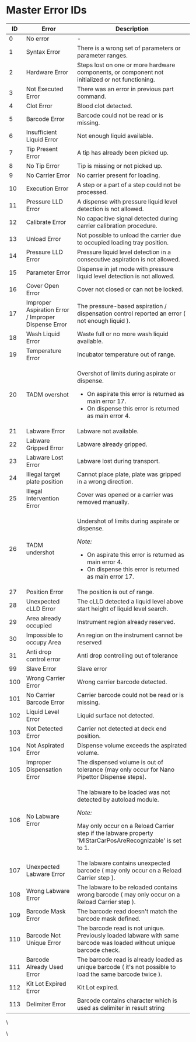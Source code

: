 # Master Error IDs

| ID   | Error                                               | Description                                                                                                                                                                                                       |
| ---- | --------------------------------------------------- | ----------------------------------------------------------------------------------------------------------------------------------------------------------------------------------------------------------------- |
|  0   | No error                                            | -                                                                                                                                                                                                                 |
|  1   | Syntax Error                                        | There is a wrong set of parameters or parameter ranges.                                                                                                                                                           |
|  2   | Hardware Error                                      | Steps lost on one or more hardware components, or component not initialized or not functioning.                                                                                                                   |
|  3   | Not Executed Error                                  | There was an error in previous part command.                                                                                                                                                                      |
|  4   | Clot Error                                          | Blood clot detected.                                                                                                                                                                                              |
|  5   | Barcode Error                                       | Barcode could not be read or is missing.                                                                                                                                                                          |
|  6   | Insufficient Liquid Error                           | Not enough liquid available.                                                                                                                                                                                      |
|  7   | Tip Present Error                                   | A tip has already been picked up.                                                                                                                                                                                 |
|  8   | No Tip Error                                        | Tip is missing or not picked up.                                                                                                                                                                                  |
|  9   | No Carrier Error                                    | No carrier present for loading.                                                                                                                                                                                   |
|  10  | Execution Error                                     | A step or a part of a step could not be processed.                                                                                                                                                                |
|  11  | Pressure LLD Error                                  | A dispense with pressure liquid level detection is not allowed.                                                                                                                                                   |
|  12  | Calibrate Error                                     | No capacitive signal detected during carrier calibration procedure.                                                                                                                                               |
|  13  | Unload Error                                        | Not possible to unload the carrier due to occupied loading tray position.                                                                                                                                         |
|  14  | Pressure LLD Error                                  | Pressure liquid level detection in a consecutive aspiration is not allowed.                                                                                                                                       |
|  15  | Parameter Error                                     | Dispense in jet mode with pressure liquid level detection is not allowed.                                                                                                                                         |
|  16  | Cover Open Error                                    | Cover not closed or can not be locked.                                                                                                                                                                            |
|  17  | Improper Aspiration Error / Improper Dispense Error | The pressure-based aspiration / dispensation control reported an error ( not enough liquid ).                                                                                                                     |
|  18  | Wash Liquid Error                                   | Waste full or no more wash liquid available.                                                                                                                                                                      |
|  19  | Temperature Error                                   | Incubator temperature out of range.                                                                                                                                                                               |
|  20  | TADM overshot                                       | <p>Overshot of limits during aspirate or dispense. </p><ul><li>On aspirate this error is returned as main error 17. </li><li>On dispense this error is returned as main error 4.</li></ul>                        |
|  21  | Labware Error                                       | Labware not available.                                                                                                                                                                                            |
|  22  | Labware Gripped Error                               | Labware already gripped.                                                                                                                                                                                          |
|  23  | Labware Lost Error                                  | Labware lost during transport.                                                                                                                                                                                    |
|  24  | Illegal target plate position                       | Cannot place plate, plate was gripped in a wrong direction.                                                                                                                                                       |
|  25  | Illegal Intervention Error                          | Cover was opened or a carrier was removed manually.                                                                                                                                                               |
|  26  | TADM undershot                                      | <p>Undershot of limits during aspirate or dispense. </p><p><em>Note:</em> </p><ul><li>On aspirate this error is returned as main error 4. </li><li>On dispense this error is returned as main error 17.</li></ul> |
|  27  | Position Error                                      | The position is out of range.                                                                                                                                                                                     |
| 28   | Unexpected cLLD Error                               | The cLLD detected a liquid level above start height of liquid level search.                                                                                                                                       |
| 29   | Area already occupied                               | Instrument region  already reserved.                                                                                                                                                                              |
| 30   | Impossible to occupy Area                           | An region on the instrument cannot be reserved                                                                                                                                                                    |
| 31   | Anti drop control error                             | Anti drop controlling out of tolerance                                                                                                                                                                            |
| 99   | Slave Error                                         | ​Slave error                                                                                                                                                                                                      |
|  100 | Wrong Carrier Error                                 | Wrong carrier barcode detected.                                                                                                                                                                                   |
|  101 | No Carrier Barcode Error                            | Carrier barcode could not be read or is missing.                                                                                                                                                                  |
|  102 | Liquid Level Error                                  | Liquid surface not detected.                                                                                                                                                                                      |
|  103 | Not Detected Error                                  | Carrier not detected at deck end position.                                                                                                                                                                        |
|  104 | Not Aspirated Error                                 | Dispense volume exceeds the aspirated volume.                                                                                                                                                                     |
| 105  | Improper Dispensation Error                         | The dispensed volume is out of tolerance (may only occur for Nano Pipettor Dispense steps).                                                                                                                       |
| 106  | No Labware Error                                    | <p>The labware to be loaded was not detected by autoload module. <br></p><p><em>Note:</em> </p><p>May only occur on a Reload Carrier step if the labware property 'MlStarCarPosAreRecognizable' is set to 1.</p>  |
| 107  | Unexpected Labware Error                            | The labware contains unexpected barcode ( may only occur on a Reload Carrier step ).                                                                                                                              |
| 108  | Wrong Labware Error                                 | The labware to be reloaded contains wrong barcode ( may only occur on a Reload Carrier step ).                                                                                                                    |
| 109  | Barcode Mask Error                                  | The barcode read doesn't match the barcode mask defined.                                                                                                                                                          |
| 110  | Barcode Not Unique Error                            | The barcode read is not unique. Previously loaded labware with same barcode was loaded without unique barcode check.                                                                                              |
| 111  | Barcode Already Used Error                          | The barcode read is already loaded as unique barcode ( it's not possible to load the same barcode twice ).                                                                                                        |
| 112  | Kit Lot Expired Error                               | Kit Lot expired.                                                                                                                                                                                                  |
| 113  | Delimiter Error                                     | Barcode contains character which is used as delimiter in result string                                                                                                                                            |

\


\
